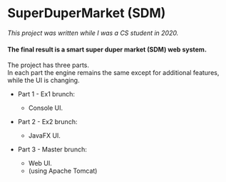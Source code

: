 # SuperDuperMarket (SDM)

*This project was written while I was a CS student in 2020.*



#### The final result is a smart super duper market (SDM) web system.
  
  

The project has three parts.  
In each part the engine remains the same except for additional features, while the UI is changing.

* Part 1 - Ex1 brunch:
  * Console UI.

* Part 2 - Ex2 brunch:
  * JavaFX UI.

* Part 3 - Master brunch:
  * Web UI.
  * (using Apache Tomcat) 
